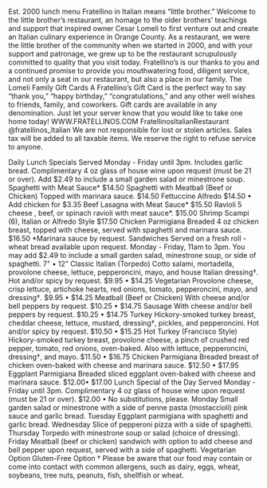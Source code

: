 Est. 2000  lunch menu  Fratellino in Italian means “little brother.”   Welcome to the little brother’s restaurant, an homage    to the older brothers’ teachings and support    that inspired owner Cesar Lomeli to first venture out    and create an Italian culinary experience    in Orange County.  As a restaurant, we were the little brother of the community   when we started in 2000, and with your support and   patronage, we grew up to be the restaurant scrupulously   committed to quality that you visit today.  Fratellino’s is our thanks to you and a continued promise to   provide you mouthwatering food,    diligent service, and not only a seat in our restaurant,    but also a place in our family.  The Lomeli Family  Gift Cards  A Fratellino’s Gift Card is the perfect way to say    “thank you,” “happy birthday,” “congratulations,”    and any other well wishes to friends, family, and coworkers.   Gift cards are available in any denomination. Just let your   server know that you would like to take one home today!  WWW.FRATELLINOS.COM  FratellinosItalianRestaurant  @fratellinos_Italian  We are not responsible for lost or stolen articles.  Sales tax will be added to all taxable items.   We reserve the right to refuse service to anyone. 

Daily Lunch Specials  Served Monday - Friday until 3pm. Includes garlic bread.  Complimentary 4 oz glass of house wine upon request (must be 21 or over).  Add $2.49 to include a small garden salad or minestrone soup.  Spaghetti with Meat Sauce*  $14.50  Spaghetti with Meatball (Beef or Chicken)  Topped with marinara sauce.  $14.50  Fettuccine Alfredo   $14.50 • Add chicken for $3.35   Beef Lasagna with Meat Sauce* $15.50   Ravioli  5 cheese   , beef, or spinach    ravioli with meat sauce*.  $15.00  Shrimp Scampi (6), Italian or Alfredo Style  $17.50  Chicken Parmigiana  Breaded 4 oz chicken breast, topped with cheese,    served with spaghetti and marinara sauce.  $16.50  *Marinara sauce by request.   Sandwiches  Served on a fresh roll - wheat bread available upon request.  Monday - Friday, 11am to 3pm.  You may add $2.49 to include a small garden salad,    minestrone soup, or side of spaghetti.  7" • 12"  Classic Italian (Torpedo)  Cotto salami, mortadella, provolone cheese, lettuce,    pepperoncini, mayo, and house Italian dressing†.    Hot and/or spicy by request.  $9.95 • $14.25  Vegetarian   Provolone cheese, crisp lettuce, artichoke hearts, red onions, tomato,   pepperoncini, mayo, and dressing†.  $9.95 • $14.25   Meatball (Beef or Chicken)   With cheese and/or bell peppers by request.  $10.25 • $14.75  Sausage  With cheese and/or bell peppers by request.  $10.25 • $14.75  Turkey  Hickory-smoked turkey breast, cheddar cheese,    lettuce, mustard, dressing†, pickles, and pepperoncini.    Hot and/or spicy by request.  $10.50 • $15.25  Hot Turkey (Francisco Style)  Hickory-smoked turkey breast, provolone cheese, a pinch of crushed    red pepper, tomato, red onions, oven-baked. Also with lettuce,    pepperoncini, dressing†, and mayo.  $11.50 • $16.75  Chicken Parmigiana  Breaded breast of chicken oven-baked with cheese    and marinara sauce.  $12.50 • $17.95  Eggplant Parmigiana   Breaded sliced eggplant oven-baked with cheese    and marinara sauce.  $12.00• $17.00  Lunch Special of the Day  Served Monday - Friday until 3pm.  Complimentary 4 oz glass of house wine upon request (must be 21 or over).  $12.00 • No substitutions, please.  Monday  Small garden salad or minestrone with a side    of penne pasta (mostaccioli) pink sauce and garlic bread.   Tuesday  Eggplant parmigiana with spaghetti and garlic bread.   Wednesday  Slice of pepperoni pizza with a side of spaghetti.  Thursday  Torpedo with minestrone soup or salad (choice of dressing).  Friday  Meatball (beef or chicken) sandwich with option to add cheese    and bell pepper upon request, served with a side of spaghetti.   Vegetarian Option           Gluten-Free Option  † Please be aware that our food may contain or come into contact with common allergens,    such as dairy, eggs, wheat, soybeans, tree nuts, peanuts, fish, shellfish or wheat. 

